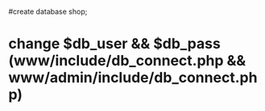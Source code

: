 #create database shop;

# change $db_user && $db_pass (www/include/db_connect.php && www/admin/include/db_connect.php)
